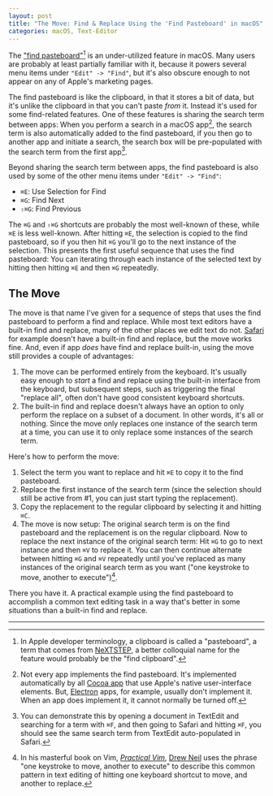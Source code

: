 ```yaml
---
layout: post
title: "The Move: Find & Replace Using the 'Find Pasteboard' in macOS"
categories: macOS, Text-Editor
---
```


The ["find pasteboard"](https://developer.apple.com/documentation/appkit/nstextview/find_panel_search_metadata?language=objc)[^findclipboard] is an under-utilized feature in macOS. Many users are probably at least partially familiar with it, because it powers several menu items under `"Edit" -> "Find"`, but it's also obscure enough to not appear on any of Apple's marketing pages.

The find pasteboard is like the clipboard, in that it stores a bit of data, but it's unlike the clipboard in that you can't paste *from* it. Instead it's used for some find-related features. One of these features is sharing the search term between apps: When you perform a search in a macOS app[^pasteboardavailability], the search term is also automatically added to the find pasteboard, if you then go to another app and initiate a search, the search box will be pre-populated with the search term from the first app[^demonstratingfindpasteboard].

Beyond sharing the search term between apps, the find pasteboard is also used by some of the other menu items under `"Edit" -> "Find"`:

- `⌘E`: Use Selection for Find
- `⌘G`: Find Next
- `⇧⌘G`: Find Previous

The `⌘G` and `⇧⌘G` shortcuts are probably the most well-known of these, while `⌘E` is less well-known. After hitting `⌘E`, the selection is copied to the find pasteboard, so if you then hit `⌘G` you'll go to the next instance of the selection. This presents the first useful sequence that uses the find pasteboard: You can iterating through each instance of the selected text by hitting then hitting `⌘E` and then `⌘G` repeatedly.

## The Move

The move is that name I've given for a sequence of steps that uses the find pasteboard to perform a find and replace. While most text editors have a built-in find and replace, many of the other places we edit text do not. [Safari](https://en.wikipedia.org/wiki/Safari_(web_browser)) for example doesn't have a built-in find and replace, but the move works fine. And, even if app *does* have find and replace built-in, using the move still provides a couple of advantages:

1. The move can be performed entirely from the keyboard. It's usually easy enough to *start* a find and replace using the built-in interface from the keyboard, but subsequent steps, such as triggering the final "replace all", often don't have good consistent keyboard shortcuts.
2. The built-in find and replace doesn't always have an option to only perform the replace on a subset of a document. In other words, it's all or nothing. Since the move only replaces one instance of the search term at a time, you can use it to only replace some instances of the search term. 

Here's how to perform the move:

1. Select the term you want to replace and hit `⌘E` to copy it to the find pasteboard.
2. Replace the first instance of the search term (since the selection should still be active from #1, you can just start typing the replacement).
3. Copy the replacement to the regular clipboard by selecting it and hitting `⌘C`.
4. The move is now setup: The original search term is on the find pasteboard and the replacement is on the regular clipboard. Now to replace the next instance of the original search term: Hit `⌘G` to go to next instance and then `⌘V` to replace it. You can then continue alternate between hitting `⌘G` and `⌘V` repeatedly until you've replaced as many instances of the original search term as you want ("one keystroke to move, another to execute")[^onemoveoneexecute].

There you have it. A practical example using the find pasteboard to accomplish a common text editing task in a way that's better in some situations than a built-in find and replace.

* * *

[^findclipboard]: In Apple developer terminology, a clipboard is called a "pasteboard", a term that comes from [NeXTSTEP](https://en.wikipedia.org/wiki/NeXTSTEP), a better colloquial name for the feature would probably be the "find clipboard".

[^pasteboardavailability]: Not every app implements the find pasteboard. It's implemented automatically by all [Cocoa app](https://en.wikipedia.org/wiki/Cocoa_(API)) that use Apple's native user-interface elements. But, [Electron](https://electronjs.org/) apps, for example, usually don't implement it. When an app does implement it, it cannot normally be turned off.

[^demonstratingfindpasteboard]: You can demonstrate this by opening a document in TextEdit and searching for a term with `⌘F`, and then going to Safari and hitting `⌘F`, you should see the same search term from TextEdit auto-populated in Safari.

[^onemoveoneexecute]: In his masterful book on Vim, [*Practical Vim*](https://pragprog.com/book/dnvim2/practical-vim-second-edition), [Drew Neil](https://twitter.com/nelstrom) uses the phrase "one keystroke to move, another to execute" to describe this common pattern in text editing of hitting one keyboard shortcut to move, and another to replace.

